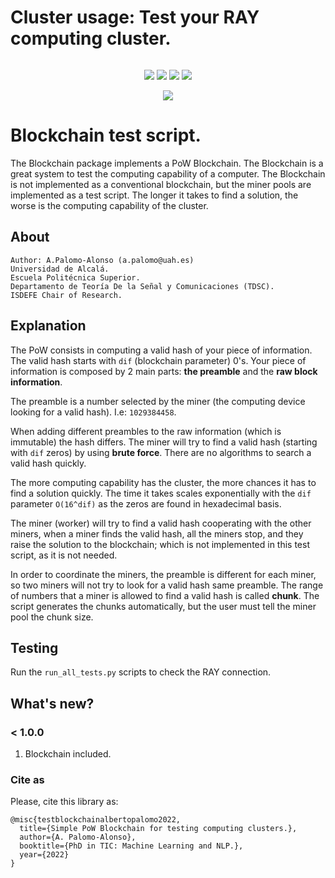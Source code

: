 # Cluster usage: Test your RAY computing cluster.

<p align="center">
    <img src="">
</p>

<p align="center">
    <a href="https://github.com/iTzAlver/basenet_api/blob/main/LICENSE">
        <img src="https://img.shields.io/github/license/iTzAlver/basenet_api?color=purple&style=plastic" /></a>
    <a href="https://github.com/iTzAlver/basenet_api/tree/main/test">
        <img src="https://img.shields.io/badge/tests-passed-green?color=green&style=plastic" /></a>
    <a href="https://github.com/iTzAlver/basenet_api/blob/main/requirements.txt">
        <img src="https://img.shields.io/badge/requirements-ray-red?color=blue&style=plastic" /></a>
    <a href="https://docs.ray.io/en/latest/">
        <img src="https://img.shields.io/badge/doc-from ray-green?color=yellow&style=plastic" /></a>
</p>

<p align="center">
    <a href="https://www.ray.io/">
        <img src="https://img.shields.io/badge/dependencies-ray-red?color=blue&style=for-the-badge" /></a>
</p>

# Blockchain test script.

The Blockchain package implements a PoW Blockchain. The Blockchain is a great system to test the computing 
capability of a computer. The Blockchain is not implemented as a conventional blockchain, but the miner pools are 
implemented as a test script. The longer it takes to find a solution, the worse is the computing capability 
of the cluster.

## About ##

    Author: A.Palomo-Alonso (a.palomo@uah.es)
    Universidad de Alcalá.
    Escuela Politécnica Superior.
    Departamento de Teoría De la Señal y Comunicaciones (TDSC).
    ISDEFE Chair of Research.

## Explanation

The PoW consists in computing a valid hash of your piece of information. The valid hash starts with ``dif`` (blockchain 
parameter) 0's. Your piece of information is composed by 2 main parts: **the preamble** and the 
**raw block information**. 

The preamble is a number selected by the miner (the computing device looking for a valid 
hash). I.e: ``1029384458``.

When adding different preambles to the raw information (which is immutable) the hash differs. The miner will try
to find a valid hash (starting with ``dif`` zeros) by using **brute force**. There are no algorithms to search a valid 
hash quickly.

The more computing capability has the cluster, the more chances it has to find a solution quickly. The time it takes
scales exponentially with the ``dif`` parameter ``O(16^dif)`` as the zeros are found in hexadecimal basis.

The miner (worker) will try to find a valid hash cooperating with the other miners, when a miner finds the valid hash,
all the miners stop, and they raise the solution to the blockchain; which is not implemented in this test script, as it
is not needed.

In order to coordinate the miners, the preamble is different for each miner, so two miners will not try to look for a valid hash 
same preamble. The range of numbers that a miner is allowed to find a valid hash is called **chunk**. The script 
generates the chunks automatically, but the user must tell the miner pool the chunk size.

## Testing

Run the ``run_all_tests.py`` scripts to check the RAY connection.

## What's new?

### < 1.0.0
1. Blockchain included.


### Cite as

Please, cite this library as:

    @misc{testblockchainalbertopalomo2022,
      title={Simple PoW Blockchain for testing computing clusters.},
      author={A. Palomo-Alonso},
      booktitle={PhD in TIC: Machine Learning and NLP.},
      year={2022}
    }

